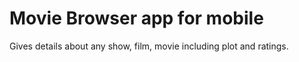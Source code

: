 # Movie Browser app for mobile

Gives details about any show, film, movie including plot and ratings.
